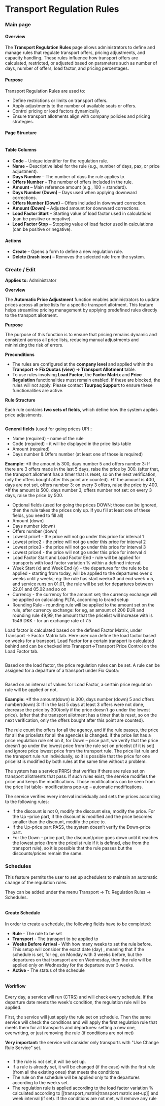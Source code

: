 # Transport Regulation Rules

### Main page

#### Overview

The **Transport Regulation Rules** page allows administrators to define and manage rules that regulate transport offers, pricing adjustments, and capacity handling. These rules influence how transport offers are calculated, restricted, or adjusted based on parameters such as number of days, number of offers, load factor, and pricing percentages.

#### Purpose

Transport Regulation Rules are used to:

* Define restrictions or limits on transport offers.
* Apply adjustments to the number of available seats or offers.
* Control pricing or load factors dynamically.
* Ensure transport allotments align with company policies and pricing strategies.

#### Page Structure

<figure><img src=".gitbook/assets/image.png" alt=""><figcaption></figcaption></figure>

#### Table Columns

* **Code** – Unique identifier for the regulation rule.
* **Name** – Descriptive label for the rule (e.g., number of days, pax, or price adjustment).
* **Days Number** – The number of days the rule applies to.
* **Offers Number** – The number of offers included in the rule.
* **Amount** – Main reference amount (e.g., 100 = standard).
* **Days Number (Down)** – Days used when applying downward corrections.
* **Offers Number (Down)** – Offers included in downward correction.
* **Amount (Down)** – Adjusted amount for downward corrections.
* **Load Factor Start** – Starting value of load factor used in calculations (can be positive or negative).
* **Load Factor Stop** – Stopping value of load factor used in calculations (can be positive or negative).

#### Actions

* **Create** – Opens a form to define a new regulation rule.
* **Delete (trash icon)** – Removes the selected rule from the system.

### Create / Edit

**Applies to:** Administrator

**Overview**

The **Automatic Price Adjustment** function enables administrators to update prices across all price lists for a specific transport allotment. This feature helps streamline pricing management by applying predefined rules directly to the transport allotment.

**Purpose**

The purpose of this function is to ensure that pricing remains dynamic and consistent across all price lists, reducing manual adjustments and minimizing the risk of errors.

**Preconditions**

* The rules are configured at the **company level** and applied within the **Transport → FixQuotas (view) → Transport Allotment** table.
* To use rules involving **Load Factor**, the **Factor Matrix** and **Price Regulation** functionalities must remain enabled. If these are blocked, the rules will not apply. Please contact **Tourpaq Support** to ensure these functionalities are active.

**Rule Structure**

Each rule contains **two sets of fields**, which define how the system applies price adjustments.

<figure><img src=".gitbook/assets/image (7) (1) (1) (1) (1) (1) (1) (1) (1) (1) (1) (1) (1) (1) (1) (1) (1) (1) (1).png" alt=""><figcaption></figcaption></figure>

**General fields** (used for going prices UP) :&#x20;

* Name (required) - name of the rule
* Code (required) - it will be displayed in the price lists table&#x20;
* Amount (required)&#x20;
* Days number & Offers number (at least one of those is required)

**Example:** \*If the amount is 300, days number 5 and offers number 3: If there are 3 offers made in the last 5 days, raise the price by 300. (after that, the transport allotment has a timer that is reset, so on the next verification, only the offers bought after this point are counted). \*If the amount is 400, days are not set, offers number 3: on every 3 offers, raise the price by 400. \*If the amount is 500, days number 3, offers number not set: on every 3 days, raise the price by 500.

* Optional fields (used for going the prices DOWN; those can be ignored, then the rule takes the prices only up. If you fill at least one of these fields, you need to fill all)&#x20;
* Amount (down)
* Days number (down)
* Offers number (down)
* Lowest price1 - the price will not go under this price for interval 1&#x20;
* Lowest price2 - the price will not go under this price for interval 2&#x20;
* Lowest price3 - the price will not go under this price for interval 3
* Lowest price4 - the price will not go under this price for interval 4
* Load Factor Start and Load Factor End - rule will be applied for transports with load factor variation % within a defined interval.
* Week Start (x) and Week End (y) - the departures for the rule to be applied - starting from today, will be applied to the departures over x weeks until y weeks; eg: the rule has start week=3 and end week = 5, and service runs on 01.01, the rule will be set for departures between 22.01 and 05.02 and so on
* Currency - the currency for the amount set; the currency exchange will be applied on calculating PLTA, according to brand setup&#x20;
* Rounding Rule - rounding rule will be applied to the amount set on the rule, after currency exchange: for eg, an amount of 200 EUR and rounding rule 49,99, the amount that the pricelist will increase with is 1549 DKK - for an exchange rate of 7.5

Load factor is calculated based on the defined Factor Matrix, under Transport -> Factor Matrix tab. Here user can define the load factor based on weeks for a transport. Load Factor for a certain transport is calculated behind and can be checked into Transport->Transport Price Control on the Load Factor tab.

<figure><img src=".gitbook/assets/image (8) (1) (1) (1) (1) (1) (1) (1) (1) (1) (1) (1) (1) (1) (1) (1).png" alt=""><figcaption></figcaption></figure>

Based on the load factor, the price regulation rules can be set. A rule can be assigned for a departure of a transport under Fix Quota:

<figure><img src=".gitbook/assets/image (9) (1) (1) (1) (1) (1) (1) (1) (1) (1) (1) (1) (1) (1).png" alt=""><figcaption></figcaption></figure>

Based on an interval of values for Load Factor, a certain price regulation rule will be applied or not.

**Example:** \*If the amount(down) is 300, days number (down) 5 and offers number(down) 3: If in the last 5 days at least 3 offers were not done, decrease the price by 300(only if the price doesn’t go under the lowest price). (after that the transport allotment has a timer that is reset, so on the next verification, only the offers bought after this point are counted).

The rule count the offers for all the agency, and if the rule passes, the price for all the pricelists for all the agencies is changed. If the price list has a price regulation rule set on it, for Down – price part, we verify that the price doesn’t go under the lowest price from the rule set on pricelist (if it is set) and ignore price lowest price from the transport rule. The price list rule and the transport rule run individually, so it is possible that the price for one pricelist is modified by both rules at the same time without a problem.

The system has a service(PRRS) that verifies if there are rules set on transport allotments that pass. If such rules exist, the service modifies the price and keeps the modifications. Those modifications can be seen from the price list table- modifications pop-up – automatic modifications.

The service verifies every interval individually and sets the prices according to the following rules:

* If the discount is not 0, modify the discount else, modify the price. For the Up –price part, if the discount is modified and the price becomes smaller than the discount, modify the price to.
* If the Up-price part PASS, the system doesn’t verify the Down-price part.
* For the Down – price part, the discount/price goes down until it reaches the lowest price (from the pricelist rule if it is defined, else from the transport rule), so it is possible that the rule passes but the discounts/prices remain the same.

### Schedules <a href="#schedules" id="schedules"></a>

This feature permits the user to set up schedulers to maintain an automatic change of the regulation rules.

They can be added under the menu Transport -> Tr. Regulation Rules -> Schedules.

<figure><img src=".gitbook/assets/image (10) (1) (1) (1) (1) (1) (1) (1) (1) (1) (1) (1) (1) (1).png" alt=""><figcaption></figcaption></figure>

#### **Create Schedule**

In order to create a schedule, the following fields have to be completed:

* **Rule** - The rule to be set
* **Transport** - The transport to be applied to
* **Weeks Before Arrival** - With how many weeks to set the rule before. This setup will consider the exact date (day) , meaning that if the schedule is set, for eg, on Monday with 3 weeks before, but the departures on that transport are on Wednesday, then the rule will be applied only on Wednesday for the departure over 3 weeks.
* **Active** - The status of the schedule

<figure><img src=".gitbook/assets/image (11) (1) (1) (1) (1) (1) (1) (1) (1) (1) (1) (1) (1).png" alt=""><figcaption></figcaption></figure>

#### **Workflow**

Every day, a service will run (CTRS) and will check every schedule. If the departure date meets the week's condition, the regulation rule will be applied.

First, the service will just apply the rule set on schedule. Then the same service will check the conditions and will apply the first regulation rule that meets them for all transports and departures: setting a new one, overwriting, or just removing the rule (if conditions are not met)

**Very important:** the service will consider only transports with "Use Change Rule Service" set.

<figure><img src=".gitbook/assets/image (12) (1) (1) (1) (1) (1) (1) (1) (1) (1) (1).png" alt=""><figcaption></figcaption></figure>

* If the rule is not set, it will be set up.
* If a rule is already set, it will be changed (if the case) with the first rule (from all the existing ones) that meets the conditions.
* The rule on the schedule will be applied only to the departures according to the weeks set.
* The regulation rule is applied according to the load factor variation % calculated according to \[\[transport\_matrix|transport matrix set-up]] and week interval (if set). If the conditions are not met, will remove any rule
